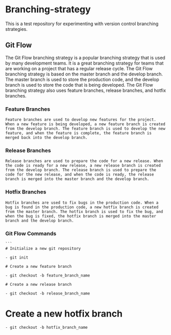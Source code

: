 # Branching-strategy
This is a test repository for experimenting with version control branching strategies.


## Git Flow
The Git Flow branching strategy is a popular branching strategy that is used by many development teams. It is a great branching strategy for teams that are working on a project that has a regular release cycle. The Git Flow branching strategy is based on the master branch and the develop branch. The master branch is used to store the production code, and the develop branch is used to store the code that is being developed. The Git Flow branching strategy also uses feature branches, release branches, and hotfix branches.

### Feature Branches
	Feature branches are used to develop new features for the project. When a new feature is being developed, a new feature branch is created from the develop branch. The feature branch is used to develop the new feature, and when the feature is complete, the feature branch is merged back into the develop branch.
	
### Release Branches
	Release branches are used to prepare the code for a new release. When the code is ready for a new release, a new release branch is created from the develop branch. The release branch is used to prepare the code for the new release, and when the code is ready, the release branch is merged into the master branch and the develop branch.
	
### Hotfix Branches
	Hotfix branches are used to fix bugs in the production code. When a bug is found in the production code, a new hotfix branch is created from the master branch. The hotfix branch is used to fix the bug, and when the bug is fixed, the hotfix branch is merged into the master branch and the develop branch.

### Git Flow Commands
	```	
	# Initialize a new git repository		
	
	- git init 
	
	# Create a new feature branch
	
	- git checkout -b feature_branch_name
		
	# Create a new release branch
	
	- git checkout -b release_branch_name

# Create a new hotfix branch

	- git checkout -b hotfix_branch_name

```